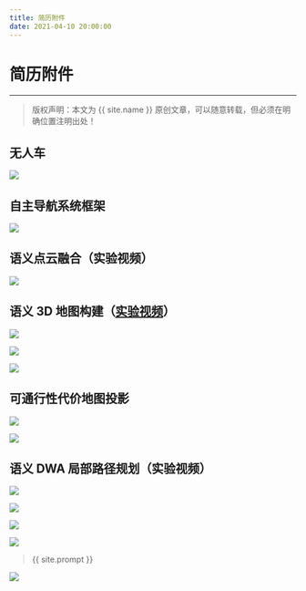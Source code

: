 ```yaml
---
title: 简历附件
date: 2021-04-10 20:00:00
---
```

# 简历附件
***
> 版权声明：本文为 {{ site.name }} 原创文章，可以随意转载，但必须在明确位置注明出处！

## 无人车

![](https://dlonng.oss-cn-shenzhen.aliyuncs.com/blog/20210410010358.png)

## 自主导航系统框架

![](https://dlonng.oss-cn-shenzhen.aliyuncs.com/blog/20210410010021.png)

## 语义点云融合（实验视频）

![](https://dlonng.oss-cn-shenzhen.aliyuncs.com/blog/20210410005904.png)

## 语义 3D 地图构建（[实验视频](https://www.bilibili.com/video/BV1Q64y1D75N)）

![](https://dlonng.oss-cn-shenzhen.aliyuncs.com/blog/20210410010055.png)

![](https://dlonng.oss-cn-shenzhen.aliyuncs.com/blog/20210410011043.png)

![](https://dlonng.oss-cn-shenzhen.aliyuncs.com/blog/20210410011129.png)

## 可通行性代价地图投影

![](https://dlonng.oss-cn-shenzhen.aliyuncs.com/blog/20210410010148.png)

![](https://dlonng.oss-cn-shenzhen.aliyuncs.com/blog/20210410010650.png)

## 语义 DWA 局部路径规划（实验视频）

![](https://dlonng.oss-cn-shenzhen.aliyuncs.com/blog/20210410010215.png)

![](https://dlonng.oss-cn-shenzhen.aliyuncs.com/blog/20210410010233.png)

![](https://dlonng.oss-cn-shenzhen.aliyuncs.com/blog/20210410010803.png)

![](https://dlonng.oss-cn-shenzhen.aliyuncs.com/blog/20210410010724.png)




> {{ site.prompt }}



![](https://dlonng.oss-cn-shenzhen.aliyuncs.com/blog/dlonng_qrcode.jpg#pic_center)